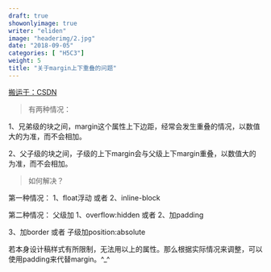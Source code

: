 ```yaml
---
draft: true
showonlyimage: true
writer: "eliden"
image: "headerimg/2.jpg"
date: "2018-09-05"
categories: [ "H5C3"]
weight: 5
title: "关于margin上下重叠的问题"
---
```


<!--more-->

[搬运于：CSDN](https://blog.csdn.net/icesschen/article/details/52443364)

>有两种情况：

1、兄弟级的块之间，margin这个属性上下边距，经常会发生重叠的情况，以数值大的为准，而不会相加。

2、父子级的块之间，子级的上下margin会与父级上下margin重叠，以数值大的为准，而不会相加。

>如何解决？


第一种情况：
1、float浮动  或者  2、inline-block


第二种情况：
父级加
1、overflow:hidden
或者
 2、加padding


3、加border
或者
子级加position:absolute


若本身设计稿样式有所限制，无法用以上的属性。那么根据实际情况来调整，可以使用padding来代替margin。^_^